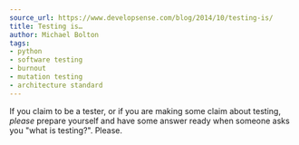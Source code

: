 ```yaml
---
source_url: https://www.developsense.com/blog/2014/10/testing-is/
title: Testing is…
author: Michael Bolton
tags:
- python
- software testing
- burnout
- mutation testing
- architecture standard
---
```


If you claim to be a tester, or if you are making some claim about testing, *please* prepare yourself and have some answer ready when someone asks you "what is testing?". Please.
